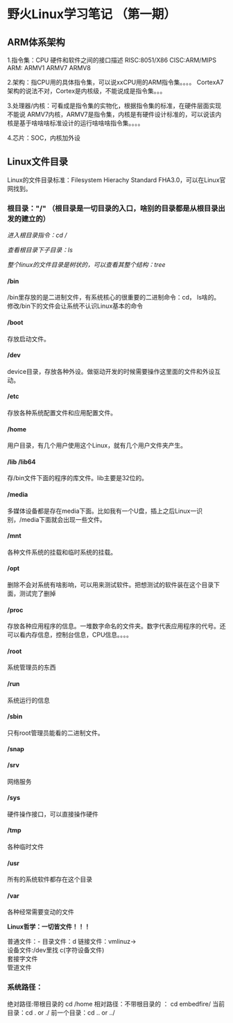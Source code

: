 # 野火Linux学习笔记 （第一期）
## ARM体系架构
1.指令集：CPU 硬件和软件之间的接口描述
            RISC:8051/X86
            CISC:ARM/MIPS
                  ARM: ARMV1   ARMV7  ARMV8
                  
2.架构：指CPU用的具体指令集，可以说xxCPU用的ARM指令集。。。。
CortexA7架构的说法不对，Cortex是内核级，不能说成是指令集。。。

3.处理器/内核：可看成是指令集的实物化，根据指令集的标准，在硬件层面实现
不能说 ARMV7内核，ARMV7是指令集，内核是有硬件设计标准的，可以说该内核是基于啥啥啥标准设计的运行啥啥啥指令集。。。。

4.芯片：SOC，内核加外设

## Linux文件目录
Linux的文件目录标准：Filesystem Hierachy Standard FHA3.0，可以在Linux官网找到。
### 根目录："/" （根目录是一切目录的入口，啥别的目录都是从根目录出发的建立的）   
*进入根目录指令：cd /*

*查看根目录下子目录：ls*

*整个linux的文件目录是树状的，可以查看其整个结构：tree*
#### /bin
/bin里存放的是二进制文件，有系统核心的很重要的二进制命令：cd， ls啥的。修改/bin下的文件会让系统不认识Linux基本的命令
#### /boot
存放启动文件。
#### /dev
device目录，存放各种外设。做驱动开发的时候需要操作这里面的文件和外设互动。
#### /etc
存放各种系统配置文件和应用配置文件。
#### /home
用户目录，有几个用户使用这个Linux，就有几个用户文件夹产生。
#### /lib   /lib64
存/bin文件下面的程序的库文件。lib主要是32位的。
#### /media
多媒体设备都是存在media下面。比如我有一个U盘，插上之后Linux一识别，/media下面就会出现一些文件。
#### /mnt
各种文件系统的挂载和临时系统的挂载。
#### /opt 
删除不会对系统有啥影响，可以用来测试软件。把想测试的软件装在这个目录下面，测试完了删掉
#### /proc
存放各种应用程序的信息。一堆数字命名的文件夹。数字代表应用程序的代号。还可以看内存信息，控制台信息，CPU信息。。。。
#### /root
系统管理员的东西
#### /run
系统运行的信息
#### /sbin
只有root管理员能看的二进制文件。
#### /snap
#### /srv
网络服务
#### /sys
硬件操作接口，可以直接操作硬件
#### /tmp
各种临时文件
#### /usr
所有的系统软件都存在这个目录
#### /var
各种经常需要变动的文件

**Linux哲学：一切皆文件！！！**

普通文件：- 
目录文件：d 
链接文件：vmlinuz->  
设备文件:/dev里找 c(字符设备文件)  
套接字文件   
管道文件

### 系统路径：
绝对路径:带根目录的 cd /home
相对路径：不带根目录的 ： cd embedfire/
当前目录：cd . or ./
前一个目录：cd .. or ../
